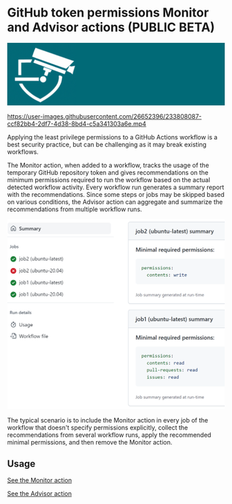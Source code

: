 # GitHub token permissions Monitor and Advisor actions (PUBLIC BETA)

![Logo](res/logo.png "Logo")

https://user-images.githubusercontent.com/26652396/233808087-ccf82bb4-2df7-4d38-8bd4-c5a341303a6e.mp4

Applying the least privilege permissions to a GitHub Actions workflow is a best security practice, but can be challenging as it may break existing workflows.

The Monitor action, when added to a workflow, tracks the usage of the temporary GitHub repository token and gives recommendations on the minimum permissions required to run the workflow based on the actual detected workflow activity. Every workflow run generates a summary report with the recommendations. Since some steps or jobs may be skipped based on various conditions, the Advisor action can aggregate and summarize the recommendations from multiple workflow runs.

![Workflow run summary with permissions recommendations for every job](res/summary.png "Minimal required permissions")

The typical scenario is to include the Monitor action in every job of the workflow that doesn't specify permissions explicitly, collect the recommendations from several workflow runs, apply the recommended minimal permissions, and then remove the Monitor action.

## Usage

[See the Monitor action](monitor)

[See the Advisor action](advisor)
